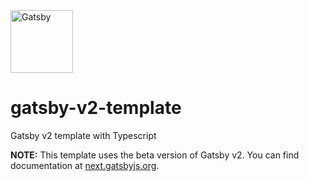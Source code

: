 <img alt="Gatsby" src="https://www.gatsbyjs.org/monogram.svg" width="100">

# gatsby-v2-template
Gatsby v2 template with Typescript

**NOTE:** This template uses the beta version of Gatsby v2. You can find documentation at [next.gatsbyjs.org](https://next.gatsbyjs.org/).